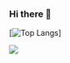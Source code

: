 ### Hi there 👋
[![Top Langs](https://github-readme-stats.vercel.app/api/top-langs/?username=PayneLessDev)]


![](https://static.fsf.org/nosvn/associate/crm/3088892.png)
